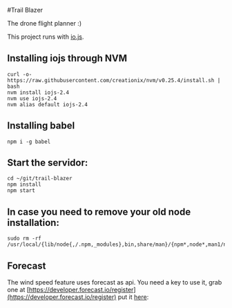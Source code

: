 #Trail Blazer

The drone flight planner :) 

This project runs with [io.js](https://iojs.org/).

## Installing iojs through NVM
```
curl -o- https://raw.githubusercontent.com/creationix/nvm/v0.25.4/install.sh | bash
nvm install iojs-2.4
nvm use iojs-2.4
nvm alias default iojs-2.4
```
## Installing babel
```
npm i -g babel
```

## Start the servidor:
```
cd ~/git/trail-blazer
npm install
npm start
```

## In case you need to remove your old node installation:
```
sudo rm -rf /usr/local/{lib/node{,/.npm,_modules},bin,share/man}/{npm*,node*,man1/node*}
```

## Forecast
The wind speed feature uses forecast as api. You need a key to use it, grab one at [https://developer.forecast.io/register](https://developer.forecast.io/register) put it [here](https://github.com/prodec/trail-blazer/blob/master/src/js/utils/windApi.js#L15): 

